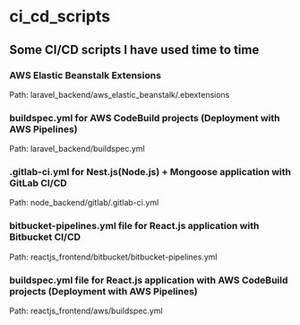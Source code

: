 # ci_cd_scripts
## Some CI/CD scripts I have used time to time

### AWS Elastic Beanstalk Extensions
Path: laravel_backend/aws_elastic_beanstalk/.ebextensions

### buildspec.yml for AWS CodeBuild projects (Deployment with AWS Pipelines) 
Path: laravel_backend/buildspec.yml

### .gitlab-ci.yml for Nest.js(Node.js) + Mongoose application with GitLab CI/CD
Path: node_backend/gitlab/.gitlab-ci.yml

### bitbucket-pipelines.yml file for React.js application with Bitbucket CI/CD 
Path: reactjs_frontend/bitbucket/bitbucket-pipelines.yml

### buildspec.yml file for React.js application with AWS CodeBuild projects (Deployment with AWS Pipelines)  
Path: reactjs_frontend/aws/buildspec.yml